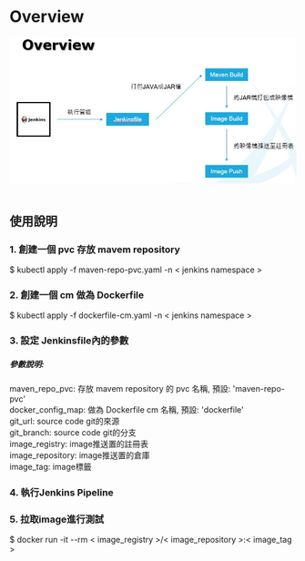 # Overview
![image](img/overview.JPG?raw=true "Overview") <br />
<br />
## 使用說明

### 1. 創建一個 pvc 存放 mavem repository
$ kubectl apply -f maven-repo-pvc.yaml -n < jenkins namespace > <br />
### 2. 創建一個 cm 做為 Dockerfile
$ kubectl apply -f dockerfile-cm.yaml -n < jenkins namespace > <br />
### 3. 設定 Jenkinsfile內的參數
##### 參數說明:
maven_repo_pvc: 存放 mavem repository 的 pvc 名稱, 預設: 'maven-repo-pvc' <br />
docker_config_map: 做為 Dockerfile cm 名稱, 預設: 'dockerfile' <br />
git_url: source code git的來源 <br />
git_branch: source code git的分支 <br />
image_registry: image推送置的註冊表 <br />
image_repository: image推送置的倉庫 <br />
image_tag: image標籤 <br />
### 4. 執行Jenkins Pipeline
### 5. 拉取image進行測試
$ docker run -it --rm < image_registry >/< image_repository >:< image_tag > <br />
